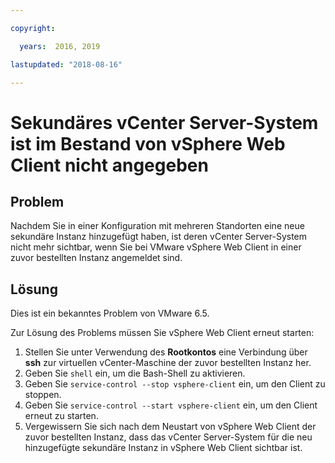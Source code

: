 ```yaml
---

copyright:

  years:  2016, 2019

lastupdated: "2018-08-16"

---
```


# Sekundäres vCenter Server-System ist im Bestand von vSphere Web Client nicht angegeben

## Problem

Nachdem Sie in einer Konfiguration mit mehreren Standorten eine neue sekundäre Instanz hinzugefügt haben, ist deren vCenter Server-System nicht mehr sichtbar, wenn Sie bei VMware vSphere Web Client in einer zuvor bestellten Instanz angemeldet sind.

## Lösung

Dies ist ein bekanntes Problem von VMware 6.5.

Zur Lösung des Problems müssen Sie vSphere Web Client erneut starten:

1. Stellen Sie unter Verwendung des **Rootkontos** eine Verbindung über **ssh** zur virtuellen vCenter-Maschine der zuvor bestellten Instanz her.
2. Geben Sie ``shell`` ein, um die Bash-Shell zu aktivieren.
3. Geben Sie `service-control --stop vsphere-client` ein, um den Client zu stoppen.
4. Geben Sie `service-control --start vsphere-client` ein, um den Client erneut zu starten.
5. Vergewissern Sie sich nach dem Neustart von vSphere Web Client der zuvor bestellten Instanz, dass das vCenter Server-System für die neu hinzugefügte sekundäre Instanz in vSphere Web Client sichtbar ist.
